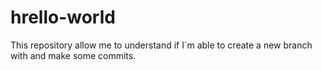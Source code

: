 # hrello-world

This repository allow me to understand if I´m able to create a new branch with and make some commits.

